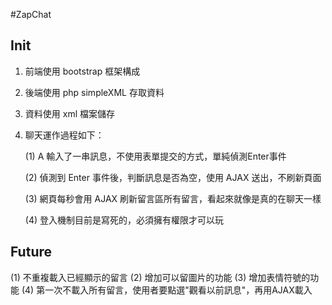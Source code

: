 #ZapChat

## Init
 
  1. 前端使用 bootstrap 框架構成
  2. 後端使用 php simpleXML 存取資料
  3. 資料使用 xml 檔案儲存
  4. 聊天運作過程如下：

     (1) A 輸入了一串訊息，不使用表單提交的方式，單純偵測Enter事件
     
     (2) 偵測到 Enter 事件後，判斷訊息是否為空，使用 AJAX 送出，不刷新頁面
     
     (3) 網頁每秒會用 AJAX 刷新留言區所有留言，看起來就像是真的在聊天一樣
     
     (4) 登入機制目前是寫死的，必須擁有權限才可以玩
     
     
## Future

  (1) 不重複載入已經顯示的留言
  (2) 增加可以留圖片的功能
  (3) 增加表情符號的功能
  (4) 第一次不載入所有留言，使用者要點選"觀看以前訊息"，再用AJAX載入

